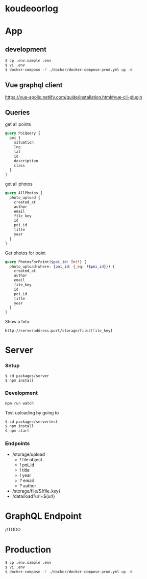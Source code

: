 # koudeoorlog



# App
## development
```sh
$ cp .env.sample .env
$ vi .env
$ docker-compose -f ./docker/docker-compose-prod.yml up -d
```

## Vue graphql client
https://vue-apollo.netlify.com/guide/installation.html#vue-cli-plugin

## Queries
get all points
```graphql
query PoiQuery {
  poi {
    situation
    lng
    lat
    id
    description
    class
  }
}
```

get all photos
```graphql
query AllPhotos {
  photo_upload {
    created_at
    author
    email
    file_key
    id
    poi_id
    title
    year
  }
}
```

Get photos for point
```graphql
query PhotosForPoint($poi_id: Int!) {
  photo_upload(where: {poi_id: {_eq: !$poi_id}}) {
    created_at
    author
    email
    file_key
    id
    poi_id
    title
    year
  }
}
```

Show a foto
```
http://serveraddress:port/storage/file/[file_key]
```

# Server 

### Setup

```sh
$ cd packages/server
$ npm install
```

### Development

```sh
npm run watch
```

Test uploading by going to
```sh
$ cd packages/servertest
$ npm install
$ npm start
```

### Endpoints
- /storage/upload
  - ! file object
  - ! poi_id
  - ! title
  - ! year
  - ? email
  - ? author
- /storage/file/${file_key}
- /data/load?url=${url}


# GraphQL Endpoint
//TODO



# Production
```sh
$ cp .env.sample .env
$ vi .env
$ docker-compose -f ./docker/docker-compose-prod.yml up -d
```